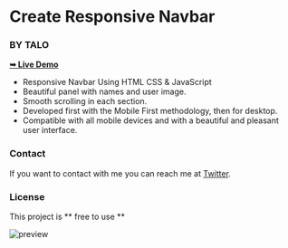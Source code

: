 # Create Responsive Navbar 
### BY TALO

<a href="https://alphaotuken.github.io/Responsive-Navbar/"><strong>➥ Live Demo</strong></a>

- Responsive Navbar Using HTML CSS & JavaScript
- Beautiful panel with names and user image.
- Smooth scrolling in each section.
- Developed first with the Mobile First methodology, then for desktop.
- Compatible with all mobile devices and with a beautiful and pleasant user interface.

### Contact

If you want to contact with me you can reach me at [Twitter](https://www.twitter.com/taloisik).

### License

This project is ** free to use **

![preview](https://github.com/alphaotuken/Responsive-Navbar/assets/100890340/0a66380e-3be8-43c2-9a05-4c1b65b255b2)

